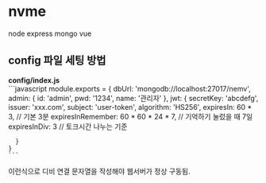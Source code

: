 # nvme
node express mongo vue

## config 파일 세팅 방법

**config/index.js**  
    ```javascript
    module.exports = {
      dbUrl: 'mongodb://localhost:27017/nemv',
      admin: {
        id: 'admin',
        pwd: '1234',
        name: '관리자'
      },
      jwt: {
        secretKey: 'abcdefg',
        issuer: 'xxx.com',
        subject: 'user-token',
        algorithm: 'HS256',
        expiresIn: 60 * 3, // 기본 3분
        expiresInRemember: 60 * 60 * 24 * 7, // 기억하기 눌렀을 때 7일
        expiresInDiv: 3 // 토크시간 나누는 기준

      }
    }
    ```  
이런식으로 디비 연결 문자열을 작성해야 웹서버가 정상 구동됨.
